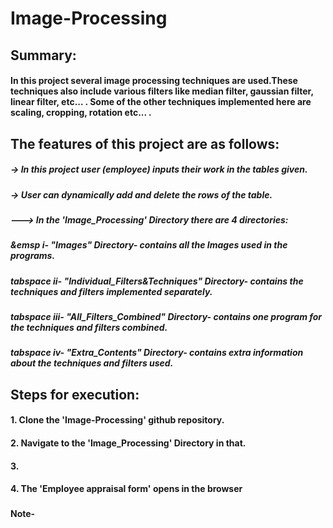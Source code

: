 # Image-Processing
###
###
###

## Summary:
#### In this project several image processing techniques are used.These techniques also include various filters like median filter, gaussian filter, linear filter, etc... . Some of the other techniques implemented here are scaling, cropping, rotation etc... .
###
###

## The features of this project are as follows:

  ##### -> In this project user (employee) inputs their work in the tables given.
  ##### -> User can dynamically add and delete the rows of the table. 

  ##### ---> In the 'Image_Processing' Directory there are 4 directories:
  ##### &emsp   i- "Images" Directory- contains all the Images used in the programs.
  ##### *tabspace*   ii- "Individual_Filters&Techniques" Directory- contains the techniques and filters implemented separately.
  ##### *tabspace*   iii- "All_Filters_Combined" Directory- contains one program for the techniques and filters combined.
  ##### *tabspace*   iv- "Extra_Contents" Directory- contains extra information about the techniques and filters used.
  
  
 ###
 ###
 
## Steps for execution:

  #### 1. Clone the 'Image-Processing' github repository.
  #### 2. Navigate to the 'Image_Processing' Directory in that.
  #### 3. 
  #### 4. The 'Employee appraisal form' opens in the browser
  ###
  #### Note- 
  ###
  ###
  
  #
